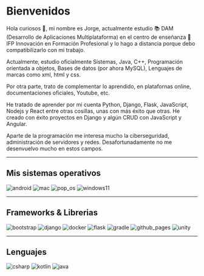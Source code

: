 # Bienvenidos

Hola curiosos 👋, mi nombre es Jorge, actualmente estudio 📚 DAM (Desarrollo de Aplicaciones Multiplataforma) en el centro de enseñanza 🏫 IFP Innovación en Formación Profesional y lo hago a distancia porque debo compatibilizarlo con mi trabajo.

Actualmente, estudio oficialmente Sistemas, Java, C++, Programación orientada a objetos, Bases de datos (por ahora MySQL), Lenguajes de marcas como xml, html y css.

Por otra parte, trato de complementar lo aprendido, en platafornas online, documentaciones oficiales, Youtube, etc.

He tratado de aprender por mi cuenta Python, Django, Flask, JavaScript, Nodejs y React entre otras cosillas, unas con más éxito que otras. He creado con éxito proyectos en Django y algún CRUD con JavaScript y Angular.

Aparte de la programación me interesa mucho la ciberseguridad, administración de servidores y redes. Desafortunadamente no me desenvuelvo mucho en estos campos.

---

## Mis sistemas operativos

![android](https://img.shields.io/badge/Android-3DDC84?style=for-the-badge&logo=android&logoColor=white) ![mac](https://img.shields.io/badge/mac%20os-000000?style=for-the-badge&logo=apple&logoColor=white) ![pop_os](https://img.shields.io/badge/Pop!_OS-48B9C7?style=for-the-badge&logo=Pop!_OS&logoColor=white) ![windows11](https://img.shields.io/badge/Windows_11-0078d4?style=for-the-badge&logo=windows-11&logoColor=white)

---

## Frameworks & Librerias

![bootstrap](https://img.shields.io/badge/Bootstrap-563D7C?style=for-the-badge&logo=bootstrap&logoColor=white
) ![django](https://img.shields.io/badge/Django-092E20?style=for-the-badge&logo=django&logoColor=green) ![docker](https://img.shields.io/badge/Docker-2CA5E0?style=for-the-badge&logo=docker&logoColor=white) ![flask](https://img.shields.io/badge/Flask-000000?style=for-the-badge&logo=flask&logoColor=white) ![gradle](https://img.shields.io/badge/gradle-02303A?style=for-the-badge&logo=gradle&logoColor=white) ![github_pages](https://img.shields.io/badge/GitHub%20Pages-222222?style=for-the-badge&logo=GitHub%20Pages&logoColor=white) ![unity](https://img.shields.io/badge/Unity-100000?style=for-the-badge&logo=unity&logoColor=white)

---

## Lenguajes

![csharp](https://img.shields.io/badge/C%23-239120?style=for-the-badge&logo=c-sharp&logoColor=white) ![kotlin](https://img.shields.io/badge/Kotlin-0095D5?&style=for-the-badge&logo=kotlin&logoColor=white) ![java](https://img.shields.io/badge/OpenJDK-ED8B00?style=for-the-badge&logo=openjdk&logoColor=white)
